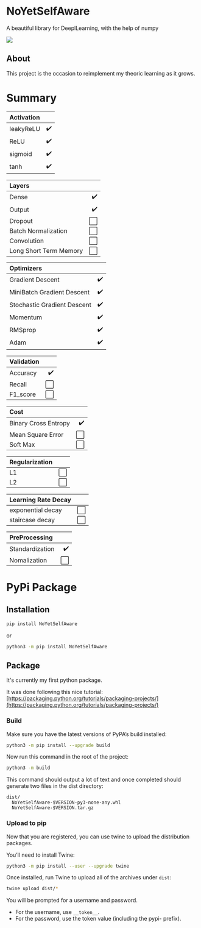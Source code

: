 # NoYetSelfAware

A beautiful library for DeeplLearning, with the help of numpy

![](./assets/demo.gif)

## About

This project is the occasion to reimplement my theoric learning as it grows.

# Summary

|Activation||
|:-|-:|
|leakyReLU|✔️|
|ReLU|✔️|
|sigmoid|✔️|
|tanh|✔️|

|Layers||
|:-|-:|
|Dense|✔️|
|Output|✔️|
|Dropout|⬜|
|Batch Normalization|⬜|
|Convolution|⬜|
|Long Short Term Memory|⬜|

|Optimizers||
|:-|-:|
|Gradient Descent|✔️|
|MiniBatch Gradient Descent|✔️|
|Stochastic Gradient Descent|✔️|
|Momentum|✔️|
|RMSprop|✔️|
|Adam|✔️|

|Validation||
|:-|-:|
|Accuracy|✔️|
|Recall|⬜|
|F1_score|⬜|

|Cost||
|:-|-:|
|Binary Cross Entropy|✔️|
|Mean Square Error|⬜|
|Soft Max|⬜|

|Regularization||
|:-|-:|
|L1|⬜|
|L2|⬜|

|Learning Rate Decay||
|:-|-:|
|exponential decay|⬜|
|staircase decay|⬜|

|PreProcessing||
|:-|-:|
|Standardization|✔️|
|Nomalization|⬜|

# PyPi Package

## Installation

```sh
pip install NoYetSelfAware
```

or 

```sh
python3 -m pip install NoYetSelfAware
```

## Package

It's currently my first python package.

It was done following this nice tutorial: [https://packaging.python.org/tutorials/packaging-projects/](https://packaging.python.org/tutorials/packaging-projects/)

### Build


Make sure you have the latest versions of PyPA’s build installed:

```sh
python3 -m pip install --upgrade build
```

Now run this command in the root of the project:

```sh
python3 -m build
```

This command should output a lot of text and once completed should generate two files in the dist directory:
```
dist/
  NoYetSelfAware-$VERSION-py3-none-any.whl
  NoYetSelfAware-$VERSION.tar.gz
```

### Upload to pip

Now that you are registered, you can use twine to upload the distribution packages.

You’ll need to install Twine:

```sh
python3 -m pip install --user --upgrade twine
```

Once installed, run Twine to upload all of the archives under `dist`:

```sh
twine upload dist/*
```

You will be prompted for a username and password.

 - For the username, use `__token__`.
 - For the password, use the token value (including the pypi- prefix).
